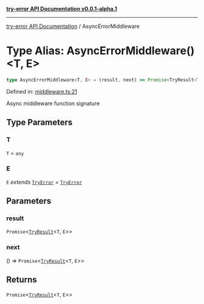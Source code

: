 [**try-error API Documentation v0.0.1-alpha.1**](../index.md)

***

[try-error API Documentation](../index.md) / AsyncErrorMiddleware

# Type Alias: AsyncErrorMiddleware()\<T, E\>

```ts
type AsyncErrorMiddleware<T, E> = (result, next) => Promise<TryResult<T, E>>;
```

Defined in: [middleware.ts:21](https://github.com/oconnorjohnson/try-error/blob/e3ae0308069a4fba073f4543d527ad76373db795/src/middleware.ts#L21)

Async middleware function signature

## Type Parameters

### T

`T` = `any`

### E

`E` *extends* [`TryError`](../interfaces/TryError.md) = [`TryError`](../interfaces/TryError.md)

## Parameters

### result

`Promise`\<[`TryResult`](TryResult.md)\<`T`, `E`\>\>

### next

() => `Promise`\<[`TryResult`](TryResult.md)\<`T`, `E`\>\>

## Returns

`Promise`\<[`TryResult`](TryResult.md)\<`T`, `E`\>\>

